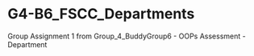 # G4-B6_FSCC_Departments
Group Assignment 1 from Group_4_BuddyGroup6 - OOPs Assessment - Department 
